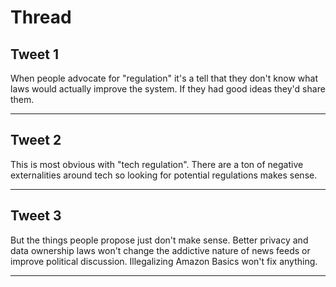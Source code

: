 # Thread

## Tweet 1

When people advocate for "regulation" it's a tell that they don't know what laws would actually improve the system. If they had good ideas they'd share them.

---

## Tweet 2

This is most obvious with "tech regulation". There are a ton of negative externalities around tech so looking for potential regulations makes sense.

---

## Tweet 3

But the things people propose just don't make sense. Better privacy and data ownership laws won't change the addictive nature of news feeds or improve political discussion. Illegalizing Amazon Basics won't fix anything.

---

